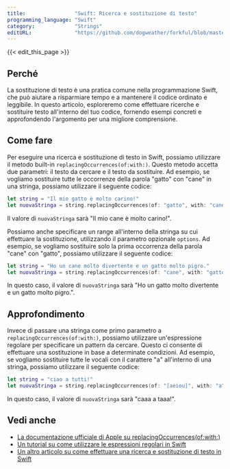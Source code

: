 ```yaml
---
title:                "Swift: Ricerca e sostituzione di testo"
programming_language: "Swift"
category:             "Strings"
editURL:              "https://github.com/dogweather/forkful/blob/master/content/it/swift/searching-and-replacing-text.md"
---
```


{{< edit_this_page >}}

## Perché
La sostituzione di testo è una pratica comune nella programmazione Swift, che può aiutare a risparmiare tempo e a mantenere il codice ordinato e leggibile. In questo articolo, esploreremo come effettuare ricerche e sostituire testo all'interno del tuo codice, fornendo esempi concreti e approfondendo l'argomento per una migliore comprensione.

## Come fare
Per eseguire una ricerca e sostituzione di testo in Swift, possiamo utilizzare il metodo built-in `replacingOccurrences(of:with:)`. Questo metodo accetta due parametri: il testo da cercare e il testo da sostituire. Ad esempio, se vogliamo sostituire tutte le occorrenze della parola "gatto" con "cane" in una stringa, possiamo utilizzare il seguente codice:

```Swift
let string = "Il mio gatto è molto carino!"
let nuovaStringa = string.replacingOccurrences(of: "gatto", with: "cane")
```

Il valore di `nuovaStringa` sarà "Il mio cane è molto carino!".

Possiamo anche specificare un range all'interno della stringa su cui effettuare la sostituzione, utilizzando il parametro opzionale `options`. Ad esempio, se vogliamo sostituire solo la prima occorrenza della parola "cane" con "gatto", possiamo utilizzare il seguente codice:

```Swift
let string = "Ho un cane molto divertente e un gatto molto pigro."
let nuovaStringa = string.replacingOccurrences(of: "cane", with: "gatto", options: .literal, range: nil)
```

In questo caso, il valore di `nuovaStringa` sarà "Ho un gatto molto divertente e un gatto molto pigro.".

## Approfondimento
Invece di passare una stringa come primo parametro a `replacingOccurrences(of:with:)`, possiamo utilizzare un'espressione regolare per specificare un pattern da cercare. Questo ci consente di effettuare una sostituzione in base a determinate condizioni. Ad esempio, se vogliamo sostituire tutte le vocali con il carattere "a" all'interno di una stringa, possiamo utilizzare il seguente codice:

```Swift
let string = "ciao a tutti!"
let nuovaStringa = string.replacingOccurrences(of: "[aeiou]", with: "a", options: .regularExpression, range: nil)
```

In questo caso, il valore di `nuovaStringa` sarà "caaa a taaa!".

## Vedi anche
- [La documentazione ufficiale di Apple su replacingOccurrences(of:with:)](https://developer.apple.com/documentation/foundation/nsstring/1410038-replacingoccurrences)
- [Un tutorial su come utilizzare le espressioni regolari in Swift](https://www.raywenderlich.com/10863835-regular-expressions-tutorial-getting-started)
- [Un altro articolo su come effettuare una ricerca e sostituzione di testo in Swift](https://theswiftdev.com/find-replace-in-a-string-with-swift/)